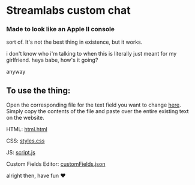 # Streamlabs custom chat
### Made to look like an Apple II console

sort of. It's not the best thing in existence, but it works.

i don't know who i'm talking to when this is literally just meant for my girlfriend. heya babe, how's it going?

anyway

## To use the thing:
Open the corresponding file for the text field you want to change [here](https://streamlabs.com/dashboard#/chatbox). Simply copy the contents of the file and paste over the entire existing text on the website.

HTML: [html.html](html.html)

CSS: [styles.css](styles.css)

JS: [script.js](script.js)

Custom Fields Editor: [customFields.json](customFields.json)

alright then, have fun ❤️
